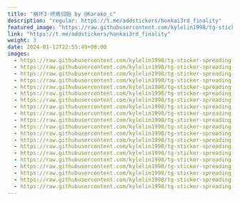 ```yaml
---
title: "崩坏3·终焉归始 by @Karako_c"
description: "regular: https://t.me/addstickers/honkai3rd_finality"
featured_image: "https://raw.githubusercontent.com/kylelin1998/tg-sticker-spreading-worldwide-images/main/img/2d9d96b4-c00c-4f95-a291-f7fff6b3cc62.jpg"
link: "https://t.me/addstickers/honkai3rd_finality"
weight: 3
date: 2024-01-12T22:55:49+08:00
images:
  - https://raw.githubusercontent.com/kylelin1998/tg-sticker-spreading-worldwide-images/main/img/2d9d96b4-c00c-4f95-a291-f7fff6b3cc62.jpg
  - https://raw.githubusercontent.com/kylelin1998/tg-sticker-spreading-worldwide-images/main/img/ef79a6c4-9a1c-47ba-8cc0-a5e0cab574b8.jpg
  - https://raw.githubusercontent.com/kylelin1998/tg-sticker-spreading-worldwide-images/main/img/ab42e042-589c-46f4-af50-6dd6466a5cd1.jpg
  - https://raw.githubusercontent.com/kylelin1998/tg-sticker-spreading-worldwide-images/main/img/441ebd4d-557a-4886-b1db-6eca059731a5.jpg
  - https://raw.githubusercontent.com/kylelin1998/tg-sticker-spreading-worldwide-images/main/img/1eafc2c6-c9ad-4ba4-8d00-924c68b2fab4.jpg
  - https://raw.githubusercontent.com/kylelin1998/tg-sticker-spreading-worldwide-images/main/img/a4593fcc-d6f2-4126-8b6d-ba54e7cdbbcb.jpg
  - https://raw.githubusercontent.com/kylelin1998/tg-sticker-spreading-worldwide-images/main/img/714b44e4-bedf-4c6f-8696-8aab5bd29510.jpg
  - https://raw.githubusercontent.com/kylelin1998/tg-sticker-spreading-worldwide-images/main/img/0d778d91-df92-4ff1-b009-41996a10f990.jpg
  - https://raw.githubusercontent.com/kylelin1998/tg-sticker-spreading-worldwide-images/main/img/5e1de0cb-a64a-4a9e-ab5a-1fcee2714b42.jpg
  - https://raw.githubusercontent.com/kylelin1998/tg-sticker-spreading-worldwide-images/main/img/7fc7ba9c-3026-449a-985d-5e5538b48272.jpg
  - https://raw.githubusercontent.com/kylelin1998/tg-sticker-spreading-worldwide-images/main/img/f42bb7e0-a71a-42ad-9963-6f347636c21b.jpg
  - https://raw.githubusercontent.com/kylelin1998/tg-sticker-spreading-worldwide-images/main/img/9431b22c-6a0c-4635-9e1c-c79453368e06.jpg
  - https://raw.githubusercontent.com/kylelin1998/tg-sticker-spreading-worldwide-images/main/img/eff45785-3de0-4753-a5fc-1ab308d80425.jpg
  - https://raw.githubusercontent.com/kylelin1998/tg-sticker-spreading-worldwide-images/main/img/66daad9d-986f-463a-968f-a1e22923c0f4.jpg
  - https://raw.githubusercontent.com/kylelin1998/tg-sticker-spreading-worldwide-images/main/img/47dee823-2f33-4cdd-97e9-874b3324ed43.jpg
  - https://raw.githubusercontent.com/kylelin1998/tg-sticker-spreading-worldwide-images/main/img/16147996-9884-4879-93bb-c373675ac63a.jpg
  - https://raw.githubusercontent.com/kylelin1998/tg-sticker-spreading-worldwide-images/main/img/83443b58-c8a2-4afb-b2bc-f2a5791cfe26.jpg
  - https://raw.githubusercontent.com/kylelin1998/tg-sticker-spreading-worldwide-images/main/img/2c2643f8-656f-4a38-9c98-37c3760ff699.jpg
  - https://raw.githubusercontent.com/kylelin1998/tg-sticker-spreading-worldwide-images/main/img/6f679d1d-71cd-4fe4-bcea-10080f6ab630.jpg
  - https://raw.githubusercontent.com/kylelin1998/tg-sticker-spreading-worldwide-images/main/img/94f3fa47-c22d-4f4e-8333-2baf8377b5e1.jpg
---
```


